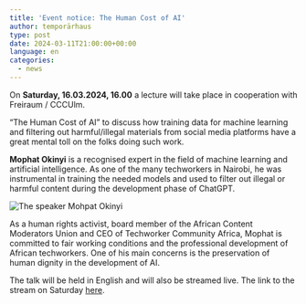 ```yaml
---
title: 'Event notice: The Human Cost of AI'
author: temporärhaus
type: post
date: 2024-03-11T21:00:00+00:00
language: en
categories:
  - news
---
```


On **Saturday, 16.03.2024, 16.00** a lecture will take place in cooperation with Freiraum / CCCUlm.

“The Human Cost of AI” to discuss how training data for machine learning and filtering out harmful/illegal materials from social media platforms have a great mental toll on the folks doing such work.

**Mophat Okinyi** is a recognised expert in the field of machine learning and artificial intelligence. As one of the many techworkers in Nairobi, he was instrumental in training the needed models and used to filter out illegal or harmful content during the development phase of ChatGPT.

![The speaker Mohpat Okinyi](/wp-content/uploads/2024/03/speaker-ai.jpg)

As a human rights activist, board member of the African Content Moderators Union and CEO of Techworker Community Africa, Mophat is committed to fair working conditions and the professional development of African techworkers. One of his main concerns is the preservation of human dignity in the development of AI.

The talk will be held in English and will also be streamed live. The link to the stream on Saturday [here](https://www.youtube.com/watch?v=YE5ZKZYNKp4).
